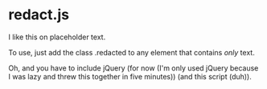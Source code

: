 redact.js
=========

I like this on placeholder text.

To use, just add the class .redacted to any element that contains *only* text.

Oh, and you have to include jQuery (for now (I'm only used jQuery because I was
lazy and threw this together in five minutes)) (and this script (duh)).
